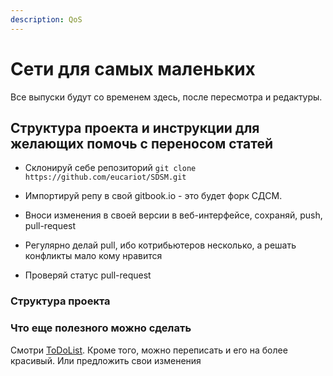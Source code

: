 ```yaml
---
description: QoS
---
```


# Сети для самых маленьких

Все выпуски будут со временем здесь, после пересмотра и редактуры.

## Структура проекта и инструкции для желающих помочь с переносом статей

* Склонируй себе репозиторий
`git clone https://github.com/eucariot/SDSM.git`

* Импортируй репу в свой gitbook.io - это будет форк СДСМ.

* Вноси изменения в своей версии в веб-интерфейсе, сохраняй, push,  pull-request

* Регулярно делай pull, ибо котрибьютеров несколько, а решать конфликты мало кому нравится

* Проверяй статус pull-request

### Структура проекта

### Что еще полезного можно сделать

Смотри [ToDoList](TODO.md). Кроме того, можно переписать и его на более красивый. Или предложить свои изменения 